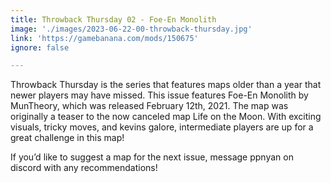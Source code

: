 ```yaml
---
title: Throwback Thursday 02 - Foe-En Monolith
image: './images/2023-06-22-00-throwback-thursday.jpg'
link: 'https://gamebanana.com/mods/150675'
ignore: false

---
```


Throwback Thursday is the series that features maps older than a year that newer players may have missed. This issue features Foe-En Monolith by MunTheory, which was released February 12th, 2021. The map was originally a teaser to the now canceled map Life on the Moon. With exciting visuals, tricky moves, and kevins galore, intermediate players are up for a great challenge in this map!

If you’d like to suggest a map for the next issue, message ppnyan on discord with any recommendations!
